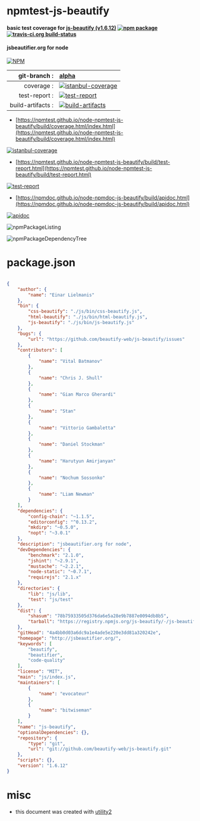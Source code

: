 # npmtest-js-beautify

#### basic test coverage for  [js-beautify (v1.6.12)](http://jsbeautifier.org/)  [![npm package](https://img.shields.io/npm/v/npmtest-js-beautify.svg?style=flat-square)](https://www.npmjs.org/package/npmtest-js-beautify) [![travis-ci.org build-status](https://api.travis-ci.org/npmtest/node-npmtest-js-beautify.svg)](https://travis-ci.org/npmtest/node-npmtest-js-beautify)

#### jsbeautifier.org for node

[![NPM](https://nodei.co/npm/js-beautify.png?downloads=true&downloadRank=true&stars=true)](https://www.npmjs.com/package/js-beautify)

| git-branch : | [alpha](https://github.com/npmtest/node-npmtest-js-beautify/tree/alpha)|
|--:|:--|
| coverage : | [![istanbul-coverage](https://npmtest.github.io/node-npmtest-js-beautify/build/coverage.badge.svg)](https://npmtest.github.io/node-npmtest-js-beautify/build/coverage.html/index.html)|
| test-report : | [![test-report](https://npmtest.github.io/node-npmtest-js-beautify/build/test-report.badge.svg)](https://npmtest.github.io/node-npmtest-js-beautify/build/test-report.html)|
| build-artifacts : | [![build-artifacts](https://npmtest.github.io/node-npmtest-js-beautify/glyphicons_144_folder_open.png)](https://github.com/npmtest/node-npmtest-js-beautify/tree/gh-pages/build)|

- [https://npmtest.github.io/node-npmtest-js-beautify/build/coverage.html/index.html](https://npmtest.github.io/node-npmtest-js-beautify/build/coverage.html/index.html)

[![istanbul-coverage](https://npmtest.github.io/node-npmtest-js-beautify/build/screenCapture.buildCi.browser.%252Ftmp%252Fbuild%252Fcoverage.lib.html.png)](https://npmtest.github.io/node-npmtest-js-beautify/build/coverage.html/index.html)

- [https://npmtest.github.io/node-npmtest-js-beautify/build/test-report.html](https://npmtest.github.io/node-npmtest-js-beautify/build/test-report.html)

[![test-report](https://npmtest.github.io/node-npmtest-js-beautify/build/screenCapture.buildCi.browser.%252Ftmp%252Fbuild%252Ftest-report.html.png)](https://npmtest.github.io/node-npmtest-js-beautify/build/test-report.html)

- [https://npmdoc.github.io/node-npmdoc-js-beautify/build/apidoc.html](https://npmdoc.github.io/node-npmdoc-js-beautify/build/apidoc.html)

[![apidoc](https://npmdoc.github.io/node-npmdoc-js-beautify/build/screenCapture.buildCi.browser.%252Ftmp%252Fbuild%252Fapidoc.html.png)](https://npmdoc.github.io/node-npmdoc-js-beautify/build/apidoc.html)

![npmPackageListing](https://npmtest.github.io/node-npmtest-js-beautify/build/screenCapture.npmPackageListing.svg)

![npmPackageDependencyTree](https://npmtest.github.io/node-npmtest-js-beautify/build/screenCapture.npmPackageDependencyTree.svg)



# package.json

```json

{
    "author": {
        "name": "Einar Lielmanis"
    },
    "bin": {
        "css-beautify": "./js/bin/css-beautify.js",
        "html-beautify": "./js/bin/html-beautify.js",
        "js-beautify": "./js/bin/js-beautify.js"
    },
    "bugs": {
        "url": "https://github.com/beautify-web/js-beautify/issues"
    },
    "contributors": [
        {
            "name": "Vital Batmanov"
        },
        {
            "name": "Chris J. Shull"
        },
        {
            "name": "Gian Marco Gherardi"
        },
        {
            "name": "Stan"
        },
        {
            "name": "Vittorio Gambaletta"
        },
        {
            "name": "Daniel Stockman"
        },
        {
            "name": "Harutyun Amirjanyan"
        },
        {
            "name": "Nochum Sossonko"
        },
        {
            "name": "Liam Newman"
        }
    ],
    "dependencies": {
        "config-chain": "~1.1.5",
        "editorconfig": "^0.13.2",
        "mkdirp": "~0.5.0",
        "nopt": "~3.0.1"
    },
    "description": "jsbeautifier.org for node",
    "devDependencies": {
        "benchmark": "2.1.0",
        "jshint": "~2.9.1",
        "mustache": "~2.2.1",
        "node-static": "~0.7.1",
        "requirejs": "2.1.x"
    },
    "directories": {
        "lib": "js/lib",
        "test": "js/test"
    },
    "dist": {
        "shasum": "78b75933505d376da6e5a28e9b7887e0094db8b5",
        "tarball": "https://registry.npmjs.org/js-beautify/-/js-beautify-1.6.12.tgz"
    },
    "gitHead": "4a4bb0d03a6dc9a1e4ade5e220e3dd81a320242e",
    "homepage": "http://jsbeautifier.org/",
    "keywords": [
        "beautify",
        "beautifier",
        "code-quality"
    ],
    "license": "MIT",
    "main": "js/index.js",
    "maintainers": [
        {
            "name": "evocateur"
        },
        {
            "name": "bitwiseman"
        }
    ],
    "name": "js-beautify",
    "optionalDependencies": {},
    "repository": {
        "type": "git",
        "url": "git://github.com/beautify-web/js-beautify.git"
    },
    "scripts": {},
    "version": "1.6.12"
}
```



# misc
- this document was created with [utility2](https://github.com/kaizhu256/node-utility2)
